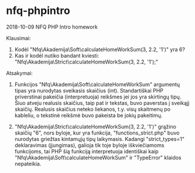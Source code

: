 # nfq-phpintro
2018-10-09 NFQ PHP Intro homework

Klausimai:
1. Kodėl "Nfq\Akademija\Soft\calculateHomeWorkSum(3, 2.2, '1')" yra 6?
2. Kas ir kodėl nutiko bandant kviesti: "Nfq\Akademija\Strict\calculateHomeWorkSum(3, 2.2, '1');"

Atsakymai:
1. Funkcijos "Nfq\Akademija\Soft\calculateHomeWorkSum" argumentų tipas yra nurodytas sveikasis skaičius (int). Standartiškai PHP priverstinai pakeičia (interpretuoja) reikšmes jei jos yra skirtingų tipų. Šiuo atveju realusis skaičius, taip pat ir tekstas, buvo paverstas į sveikąjį skaičių. Realusis skaičius neteko liekanos, t.y. visų skaitmenų po kableliu, o tekstinė reikšmė buvo pakeista be jokių pakeitimų.

2. "Nfq\Akademija\Strict\calculateHomeWorkSum(3, 2.2, '1')" grąžino skaičių "6", nors byloje, kur yra funkcija, "functions_strict.php" buvo nurodytas griežtas kintamųjų tipų laikymasis. Kadangi "strict_types=1" deklaravimas (įjungimas), galioja tik toje byloje iškviečiamoms funkcijoms, tai PHP šią funkciją interpretuoja identiškai kaip "Nfq\Akademija\Soft\calculateHomeWorkSum" ir "TypeError" klaidos nepateikia.
